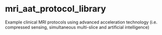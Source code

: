 # mri_aat_protocol_library
Example clinical MRI protocols using advanced acceleration technology (i.e. compressed sensing, simultaneous multi-slice and artificial intelligence)
